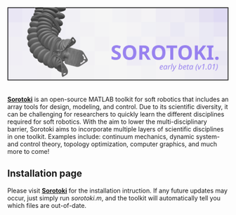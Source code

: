 <div align="center"> <img src="./docs/documentation/img/softrobot.svg" width="700"> </div> <br/>

[**Sorotoki**](https://bjcaasenbrood.github.io/SorotokiCode/) is an open-source MATLAB toolkit for soft robotics that includes an array tools for design, modeling, and control. Due to its scientific diversity, it can be challenging for researchers to quickly learn the different disciplines required for soft robotics. With the aim to lower the multi-disciplinary barrier, Sorotoki aims to incorporate multiple layers of scientific disciplines in one toolkit. Examples include: continuum mechanics, dynamic system- and control theory, topology optimization, computer graphics, and much more to come!

## Installation page
Please visit [**Sorotoki**](https://bjcaasenbrood.github.io/SorotokiCode/) for the installation intruction. If any future updates may occur, just simply run *sorotoki.m*, and the toolkit will automatically tell you which files are out-of-date.
